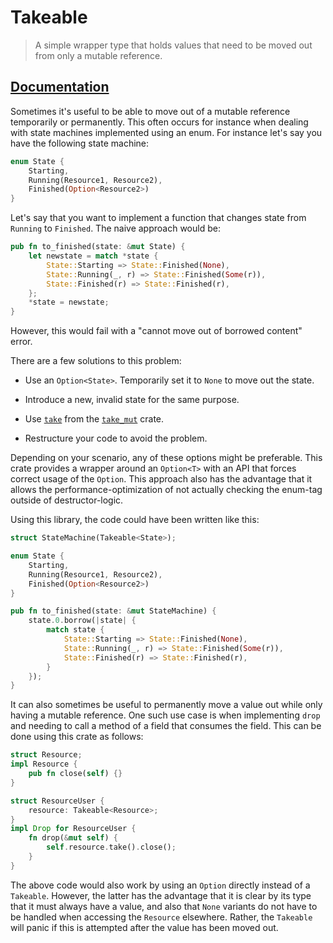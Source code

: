 # Takeable

> A simple wrapper type that holds values that need to be moved out from only a mutable reference.

## [Documentation](https://docs.rs/takeable/latest/takeable/)

Sometimes it's useful to be able to move out of a mutable reference
temporarily or permanently. This often occurs for instance when dealing with state machines
implemented using an enum. For instance let's say you have the following state
machine:

```rust
enum State {
    Starting,
    Running(Resource1, Resource2),
    Finished(Option<Resource2>)
}
```

Let's say that you want to implement a function that changes state from
`Running` to `Finished`. The naive approach would be:

```rust
pub fn to_finished(state: &mut State) {
    let newstate = match *state {
        State::Starting => State::Finished(None),
        State::Running(_, r) => State::Finished(Some(r)),
        State::Finished(r) => State::Finished(r),
    };
    *state = newstate;
}
```

However, this would fail with a "cannot move out of borrowed content" error.

There are a few solutions to this problem:

- Use an `Option<State>`. Temporarily set it to `None` to move out the
  state.

- Introduce a new, invalid state for the same purpose.

- Use [`take`][take] from the [`take_mut`][take_mut] crate.

- Restructure your code to avoid the problem.

[take]: https://docs.rs/take_mut/latest/take_mut/fn.take.html
[take_mut]: https://crates.io/crates/take_mut

Depending on your scenario, any of these options might be preferable. This crate
provides a wrapper around an `Option<T>` with an API that forces correct usage
of the `Option`. This approach also has the advantage that it allows the
performance-optimization of not actually checking the enum-tag outside of
destructor-logic.

Using this library, the code could have been written like this:

```rust
struct StateMachine(Takeable<State>);

enum State {
    Starting,
    Running(Resource1, Resource2),
    Finished(Option<Resource2>)
}

pub fn to_finished(state: &mut StateMachine) {
    state.0.borrow(|state| {
        match state {
            State::Starting => State::Finished(None),
            State::Running(_, r) => State::Finished(Some(r)),
            State::Finished(r) => State::Finished(r),
        }
    });
}
```

It can also sometimes be useful to permanently move a value out while only
having a mutable reference. One such use case is when implementing `drop` and
needing to call a method of a field that consumes the field. This can be done
using this crate as follows:

```rust
struct Resource;
impl Resource {
    pub fn close(self) {}
}

struct ResourceUser {
    resource: Takeable<Resource>;
}
impl Drop for ResourceUser {
    fn drop(&mut self) {
        self.resource.take().close();
    }
}
```

The above code would also work by using an `Option` directly instead of a
`Takeable`. However, the latter has the advantage that it is clear by its
type that it must always have a value, and also that `None` variants do not
have to be handled when accessing the `Resource` elsewhere. Rather, the
`Takeable` will panic if this is attempted after the value has been moved
out.
